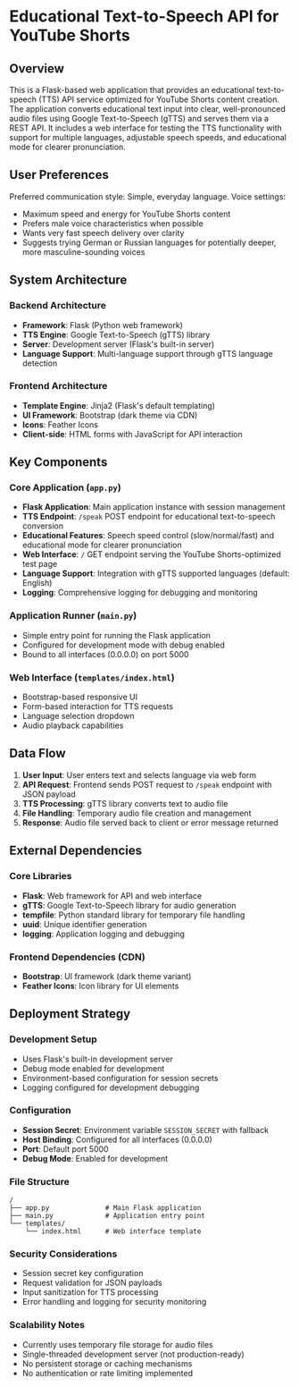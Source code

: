 # Educational Text-to-Speech API for YouTube Shorts

## Overview

This is a Flask-based web application that provides an educational text-to-speech (TTS) API service optimized for YouTube Shorts content creation. The application converts educational text input into clear, well-pronounced audio files using Google Text-to-Speech (gTTS) and serves them via a REST API. It includes a web interface for testing the TTS functionality with support for multiple languages, adjustable speech speeds, and educational mode for clearer pronunciation.

## User Preferences

Preferred communication style: Simple, everyday language.
Voice settings: 
- Maximum speed and energy for YouTube Shorts content
- Prefers male voice characteristics when possible
- Wants very fast speech delivery over clarity
- Suggests trying German or Russian languages for potentially deeper, more masculine-sounding voices

## System Architecture

### Backend Architecture
- **Framework**: Flask (Python web framework)
- **TTS Engine**: Google Text-to-Speech (gTTS) library
- **Server**: Development server (Flask's built-in server)
- **Language Support**: Multi-language support through gTTS language detection

### Frontend Architecture
- **Template Engine**: Jinja2 (Flask's default templating)
- **UI Framework**: Bootstrap (dark theme via CDN)
- **Icons**: Feather Icons
- **Client-side**: HTML forms with JavaScript for API interaction

## Key Components

### Core Application (`app.py`)
- **Flask Application**: Main application instance with session management
- **TTS Endpoint**: `/speak` POST endpoint for educational text-to-speech conversion
- **Educational Features**: Speech speed control (slow/normal/fast) and educational mode for clearer pronunciation
- **Web Interface**: `/` GET endpoint serving the YouTube Shorts-optimized test page
- **Language Support**: Integration with gTTS supported languages (default: English)
- **Logging**: Comprehensive logging for debugging and monitoring

### Application Runner (`main.py`)
- Simple entry point for running the Flask application
- Configured for development mode with debug enabled
- Bound to all interfaces (0.0.0.0) on port 5000

### Web Interface (`templates/index.html`)
- Bootstrap-based responsive UI
- Form-based interaction for TTS requests
- Language selection dropdown
- Audio playback capabilities

## Data Flow

1. **User Input**: User enters text and selects language via web form
2. **API Request**: Frontend sends POST request to `/speak` endpoint with JSON payload
3. **TTS Processing**: gTTS library converts text to audio file
4. **File Handling**: Temporary audio file creation and management
5. **Response**: Audio file served back to client or error message returned

## External Dependencies

### Core Libraries
- **Flask**: Web framework for API and web interface
- **gTTS**: Google Text-to-Speech library for audio generation
- **tempfile**: Python standard library for temporary file handling
- **uuid**: Unique identifier generation
- **logging**: Application logging and debugging

### Frontend Dependencies (CDN)
- **Bootstrap**: UI framework (dark theme variant)
- **Feather Icons**: Icon library for UI elements

## Deployment Strategy

### Development Setup
- Uses Flask's built-in development server
- Debug mode enabled for development
- Environment-based configuration for session secrets
- Logging configured for development debugging

### Configuration
- **Session Secret**: Environment variable `SESSION_SECRET` with fallback
- **Host Binding**: Configured for all interfaces (0.0.0.0)
- **Port**: Default port 5000
- **Debug Mode**: Enabled for development

### File Structure
```
/
├── app.py              # Main Flask application
├── main.py             # Application entry point
└── templates/
    └── index.html      # Web interface template
```

### Security Considerations
- Session secret key configuration
- Request validation for JSON payloads
- Input sanitization for TTS processing
- Error handling and logging for security monitoring

### Scalability Notes
- Currently uses temporary file storage for audio files
- Single-threaded development server (not production-ready)
- No persistent storage or caching mechanisms
- No authentication or rate limiting implemented